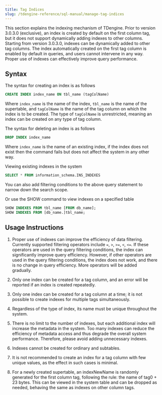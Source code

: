 ```yaml
---
title: Tag Indices
slug: /tdengine-reference/sql-manual/manage-tag-indices
---
```


This section explains the indexing mechanism of TDengine. Prior to version 3.0.3.0 (exclusive), an index is created by default on the first column tag, but it does not support dynamically adding indexes to other columns. Starting from version 3.0.3.0, indexes can be dynamically added to other tag columns. The index automatically created on the first tag column is enabled by default in queries, and users cannot intervene in any way. Proper use of indexes can effectively improve query performance.

## Syntax

The syntax for creating an index is as follows

```sql
CREATE INDEX index_name ON tbl_name (tagColName)
```

Where `index_name` is the name of the index, `tbl_name` is the name of the supertable, and `tagColName` is the name of the tag column on which the index is to be created. The type of `tagColName` is unrestricted, meaning an index can be created on any type of tag column.

The syntax for deleting an index is as follows

```sql
DROP INDEX index_name
```

Where `index_name` is the name of an existing index, if the index does not exist then the command fails but does not affect the system in any other way.

Viewing existing indexes in the system

```sql
SELECT * FROM information_schema.INS_INDEXES 
```

You can also add filtering conditions to the above query statement to narrow down the search scope.

Or use the SHOW command to view indexes on a specified table

```sql
SHOW INDEXES FROM tbl_name [FROM db_name];
SHOW INDEXES FROM [db_name.]tbl_name;
```

## Usage Instructions

1. Proper use of indexes can improve the efficiency of data filtering. Currently supported filtering operators include `=`, `>`, `>=`, `<`, `<=`. If these operators are used in the query filtering conditions, the index can significantly improve query efficiency. However, if other operators are used in the query filtering conditions, the index does not work, and there is no change in query efficiency. More operators will be added gradually.

2. Only one index can be created for a tag column, and an error will be reported if an index is created repeatedly.

3. Only one index can be created for a tag column at a time; it is not possible to create indexes for multiple tags simultaneously.

4. Regardless of the type of index, its name must be unique throughout the system.

5. There is no limit to the number of indexes, but each additional index will increase the metadata in the system. Too many indexes can reduce the efficiency of metadata access and thus degrade the overall system performance. Therefore, please avoid adding unnecessary indexes.

6. Indexes cannot be created for ordinary and subtables.

7. It is not recommended to create an index for a tag column with few unique values, as the effect in such cases is minimal.

8. For a newly created supertable, an indexNewName is randomly generated for the first column tag, following the rule: the name of tag0 + 23 bytes. This can be viewed in the system table and can be dropped as needed, behaving the same as indexes on other column tags.
